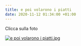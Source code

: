 ```yaml
---
title: e poi volarono i piatti
date: 2020-11-12 01:34:00 +01:00
---
```


Clicca sulla foto

[![e poi volarono i piatti.jpg](/uploads/e%20poi%20volarono%20i%20piatti.jpg)](https://amzn.to/3pt0r79)